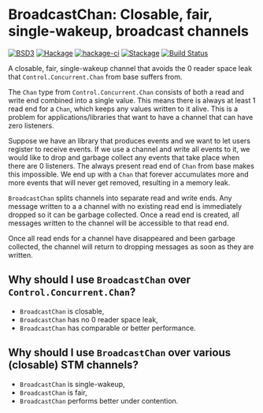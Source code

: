 BroadcastChan: Closable, fair, single-wakeup, broadcast channels
================================================================
[![BSD3](https://img.shields.io/badge/License-BSD-blue.svg)](https://en.wikipedia.org/wiki/BSD_License)
[![Hackage](https://img.shields.io/hackage/v/broadcast-chan.svg)](https://hackage.haskell.org/package/broadcast-chan)
[![hackage-ci](https://matrix.hackage.haskell.org/api/v2/packages/broadcast-chan/badge)](https://matrix.hackage.haskell.org/#/package/broadcast-chan)
[![Stackage](https://www.stackage.org/package/broadcast-chan/badge/lts?label=Stackage)](https://www.stackage.org/package/broadcast-chan)
[![Build Status](https://travis-ci.org/merijn/broadcast-chan.svg)](https://travis-ci.org/merijn/broadcast-chan)

A closable, fair, single-wakeup channel that avoids the 0 reader space leak
that `Control.Concurrent.Chan` from base suffers from.

The `Chan` type from `Control.Concurrent.Chan` consists of both a read and
write end combined into a single value. This means there is always at least 1
read end for a `Chan`, which keeps any values written to it alive. This is a
problem for applications/libraries that want to have a channel that can have
zero listeners.

Suppose we have an library that produces events and we want to let users
register to receive events. If we use a channel and write all events to it, we
would like to drop and garbage collect any events that take place when there
are 0 listeners. The always present read end of `Chan` from base makes this
impossible. We end up with a `Chan` that forever accumulates more and more
events that will never get removed, resulting in a memory leak.

`BroadcastChan` splits channels into separate read and write ends. Any message
written to a a channel with no existing read end is immediately dropped so it
can be garbage collected. Once a read end is created, all messages written to
the channel will be accessible to that read end.

Once all read ends for a channel have disappeared and been garbage collected,
the channel will return to dropping messages as soon as they are written.

Why should I use `BroadcastChan` over `Control.Concurrent.Chan`?
---
* `BroadcastChan` is closable,
* `BroadcastChan` has no 0 reader space leak,
* `BroadcastChan` has comparable or better performance.

Why should I use `BroadcastChan` over various (closable) STM channels?
---
* `BroadcastChan` is single-wakeup,
* `BroadcastChan` is fair,
* `BroadcastChan` performs better under contention.
